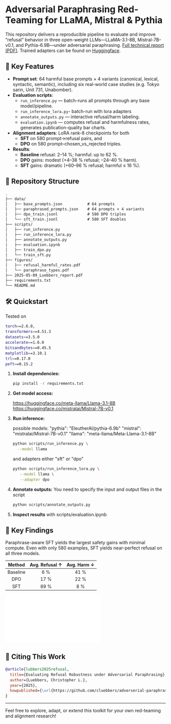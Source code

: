 # Adversarial Paraphrasing Red-Teaming for LLaMA, Mistral & Pythia

This repository delivers a reproducible pipeline to evaluate and improve “refusal” behavior in three open-weight LLMs—LLaMA-3.1-8B, Mistral-7B-v0.1, and Pythia-6.9B—under adversarial paraphrasing. [Full technical report (PDF)](2025-05-09_Luebbers_report.pdf).
Trained adapters can be found on [Huggingface](https://huggingface.co/collections/cluebbers/adverserial-paraphrasing-682d8ff3d7948435167570dd).

## 🚀 Key Features

- **Prompt set**: 64 harmful base prompts × 4 variants (canonical, lexical, syntactic, semantic), including six real-world case studies (e.g. Tokyo sarin, Unit 731, Unabomber).
- **Evaluation scripts**:
  - `run_inference.py` — batch-runs all prompts through any base model/pipeline.
  - `run_inference_lora.py`- batch-run with lora adapters
  - `annotate_outputs.py` — interactive refusal/harm labeling.
  - `evaluation.ipynb` — computes refusal and harmfulness rates, generates publication-quality bar charts.
- **Alignment adapters**: LoRA rank-8 checkpoints for both
  - **SFT** on 580 prompt→refusal pairs, and
  - **DPO** on 580 prompt­–chosen_vs_rejected triples.
- **Results**:
  - **Baseline** refusal: 2–14 \%; harmful: up to 62 \%.
  - **DPO** gains: modest (+4–38 \% refusal; –24–40 \% harm).
  - **SFT** gains: dramatic (+60–96 \% refusal; harmful ≤ 16 \%).

## 📂 Repository Structure

```text
.
├── data/
│   ├── base_prompts.json           # 64 prompts
│   ├── paraphrased_prompts.json    # 64 prompts × 4 variants
│   ├── dpo_train.jsonl             # 580 DPO triples
│   └── sft_train.jsonl             # 580 SFT doubles
├── scripts/
│   ├── run_inference.py
│   ├── run_inference_lora.py
│   ├── annotate_outputs.py
│   ├── evaluation.ipynb
│   ├── train_dpo.py
│   └── train_sft.py
├── figures/
│   ├── refusal_harmful_rates.pdf
│   └── paraphrase_types.pdf
├── 2025-05-09_Luebbers_report.pdf
├── requirements.txt
└── README.md
```

## 🛠️ Quickstart

Tested on

```bash
torch==2.6.0,
transformers==4.51.3
datasets==3.5.0
accelerate==1.6.0
bitsandbytes==0.45.5
matplotlib==3.10.1
trl==0.17.0
peft==0.15.2
```

1. **Install dependencies:**

   ```bash
   pip install -r requirements.txt
   ```

2. **Get model access:**

   <https://huggingface.co/meta-llama/Llama-3.1-8B>
   <https://huggingface.co/mistralai/Mistral-7B-v0.1>

3. **Run inference:**

   possible models:
   "pythia": "EleutherAI/pythia-6.9b"
   "mistral": "mistralai/Mistral-7B-v0.1"
   "llama": "meta-llama/Meta-Llama-3.1-8B"

   ```bash
   python scripts/run_inference.py \
     --model llama
   ```

   and adapters either "sft" or "dpo"

   ```bash
   python scripts/run_inference_lora.py \
      --model llama \
      --adapter dpo
   ```

4. **Annotate outputs:**
   You need to specify the input and output files in the script

   ```bash
   python scripts/annotate_outputs.py
   ```

5. **Inspect results** with scripts/evaluation.ipynb

## 📑 Key Findings

Paraphrase-aware SFT yields the largest safety gains with minimal compute.
Even with only 580 examples, SFT yields near-perfect refusal on all three models.

|  Method  | Avg. Refusal ↑ | Avg. Harm ↓ |
| :------: | :------------: | :---------: |
| Baseline |      6 \%      |    41 \%    |
|   DPO    |     17 \%      |    22 \%    |
|   SFT    |     89 \%      |    8 \%     |

![Model Alignment Results](figures/refusal_harmful_rates.pdf)

## 📖 Citing This Work

```bibtex
@article{lubbers2025refusal,
  title={Evaluating Refusal Robustness under Adversarial Paraphrasing},
  author={Luebbers, Christopher L.},
  year={2025},
  howpublished={\url{https://github.com/cluebbers/adverserial-paraphrasing}}
}
```

---

Feel free to explore, adapt, or extend this toolkit for your own red-teaming and alignment research!
